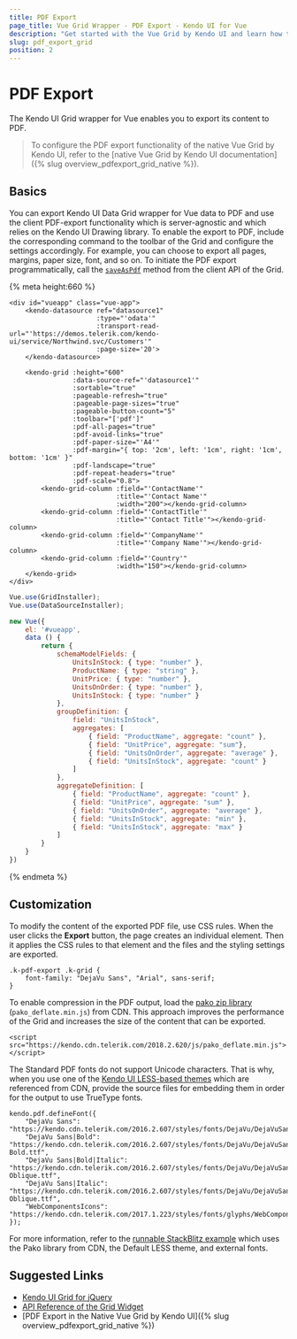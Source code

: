 ```yaml
---
title: PDF Export
page_title: Vue Grid Wrapper - PDF Export - Kendo UI for Vue
description: "Get started with the Vue Grid by Kendo UI and learn how to output its content to a PDF file."
slug: pdf_export_grid
position: 2
---
```


# PDF Export

The Kendo UI Grid wrapper for Vue enables you to export its content to PDF.

> To configure the PDF export functionality of the native Vue Grid by Kendo UI, refer to the [native Vue Grid by Kendo UI documentation]({% slug overview_pdfexport_grid_native %}).

## Basics

You can export Kendo UI Data Grid wrapper for Vue data to PDF and use the client PDF-export functionality which is server-agnostic and which relies on the Kendo UI Drawing library. To enable the export to PDF, include the corresponding command to the toolbar of the Grid and configure the settings accordingly. For example, you can choose to export all pages, margins, paper size, font, and so on. To initiate the PDF export programmatically, call the [`saveAsPdf`](https://docs.telerik.com/kendo-ui/api/javascript/ui/grid/methods/saveaspdf) method from the client API of the Grid.

{% meta height:660 %}
```html-preview
<div id="vueapp" class="vue-app">
    <kendo-datasource ref="datasource1"
                      :type="'odata'"
                      :transport-read-url="'https://demos.telerik.com/kendo-ui/service/Northwind.svc/Customers'"
                      :page-size='20'>
    </kendo-datasource>

    <kendo-grid :height="600"
                :data-source-ref="'datasource1'"
                :sortable="true"
                :pageable-refresh="true"
                :pageable-page-sizes="true"
                :pageable-button-count="5"
                :toolbar="['pdf']"
                :pdf-all-pages="true"
                :pdf-avoid-links="true"
                :pdf-paper-size="'A4'"
                :pdf-margin="{ top: '2cm', left: '1cm', right: '1cm', bottom: '1cm' }"
                :pdf-landscape="true"
                :pdf-repeat-headers="true"
                :pdf-scale="0.8">
        <kendo-grid-column :field="'ContactName'"
                           :title="'Contact Name'"
                           :width="200"></kendo-grid-column>
        <kendo-grid-column :field="'ContactTitle'"
                           :title="'Contact Title'"></kendo-grid-column>
        <kendo-grid-column :field="'CompanyName'"
                           :title="'Company Name'"></kendo-grid-column>
        <kendo-grid-column :field="'Country'"
                           :width="150"></kendo-grid-column>
    </kendo-grid>
</div>
```
```js
Vue.use(GridInstaller);
Vue.use(DataSourceInstaller);

new Vue({
    el: '#vueapp',
    data () {
        return {
            schemaModelFields: {
                UnitsInStock: { type: "number" },
                ProductName: { type: "string" },
                UnitPrice: { type: "number" },
                UnitsOnOrder: { type: "number" },
                UnitsInStock: { type: "number" }
            },
            groupDefinition: {
                field: "UnitsInStock",
                aggregates: [
                    { field: "ProductName", aggregate: "count" },
                    { field: "UnitPrice", aggregate: "sum"},
                    { field: "UnitsOnOrder", aggregate: "average" },
                    { field: "UnitsInStock", aggregate: "count" }
                ]
            },
            aggregateDefinition: [
                { field: "ProductName", aggregate: "count" },
                { field: "UnitPrice", aggregate: "sum" },
                { field: "UnitsOnOrder", aggregate: "average" },
                { field: "UnitsInStock", aggregate: "min" },
                { field: "UnitsInStock", aggregate: "max" }
            ]
        }
    }
})
```
{% endmeta %}

## Customization

To modify the content of the exported PDF file, use CSS rules. When the user clicks the **Export** button, the page creates an individual element. Then it applies the CSS rules to that element and the files and the styling settings are exported.

```css-no-run
.k-pdf-export .k-grid {
    font-family: "DejaVu Sans", "Arial", sans-serif;
}
```

To enable compression in the PDF output, load the [pako zip library](https://github.com/nodeca/pako) (`pako_deflate.min.js`) from CDN. This approach improves the performance of the Grid and increases the size of the content that can be exported.

```html-no-run
<script src="https://kendo.cdn.telerik.com/2018.2.620/js/pako_deflate.min.js"></script>
```

The Standard PDF fonts do not support Unicode characters. That is why, when you use one of the [Kendo UI LESS-based themes](https://docs.telerik.com/kendo-ui/styles-and-layout/appearance-styling) which are referenced from CDN, provide the source files for embedding them in order for the output to use TrueType fonts.

```js-no-run
kendo.pdf.defineFont({
    "DejaVu Sans": "https://kendo.cdn.telerik.com/2016.2.607/styles/fonts/DejaVu/DejaVuSans.ttf",
    "DejaVu Sans|Bold": "https://kendo.cdn.telerik.com/2016.2.607/styles/fonts/DejaVu/DejaVuSans-Bold.ttf",
    "DejaVu Sans|Bold|Italic": "https://kendo.cdn.telerik.com/2016.2.607/styles/fonts/DejaVu/DejaVuSans-Oblique.ttf",
    "DejaVu Sans|Italic": "https://kendo.cdn.telerik.com/2016.2.607/styles/fonts/DejaVu/DejaVuSans-Oblique.ttf",
    "WebComponentsIcons": "https://kendo.cdn.telerik.com/2017.1.223/styles/fonts/glyphs/WebComponentsIcons.ttf"
});
```

For more information, refer to the [runnable StackBlitz example](https://stackblitz.com/edit/dpnnt5-hnr1ec) which uses the Pako library from CDN, the Default LESS theme, and external fonts.

## Suggested Links

* [Kendo UI Grid for jQuery](https://docs.telerik.com/kendo-ui/controls/data-management/grid/overview)
* [API Reference of the Grid Widget](https://docs.telerik.com/kendo-ui/api/javascript/ui/grid)
* [PDF Export in the Native Vue Grid by Kendo UI]({% slug overview_pdfexport_grid_native %})
